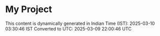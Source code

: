 # My Project

This content is dynamically generated in Indian Time (IST): 2025-03-10 03:30:46 IST
Converted to UTC: 2025-03-09 22:00:46 UTC
